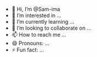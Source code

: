 - 👋 Hi, I’m @Sam-ima
- 👀 I’m interested in ...
- 🌱 I’m currently learning ...
- 💞️ I’m looking to collaborate on ...
- 📫 How to reach me ...
- 😄 Pronouns: ...
- ⚡ Fun fact: ...

<!---
Sam-ima/Sam-ima is a ✨ special ✨ repository because its `README.md` (this file) appears on your GitHub profile.
You can click the Preview link to take a look at your changes.
--->
